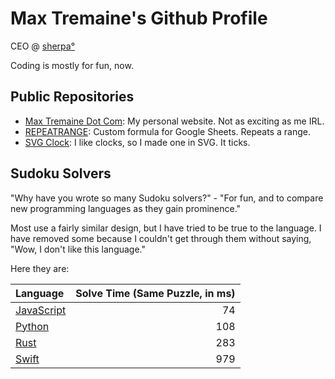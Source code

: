 Max Tremaine's Github Profile
=============================

CEO @ [sherpa°](https://www.joinsherpa.com)

Coding is mostly for fun, now.

Public Repositories
-------------------

- [Max Tremaine Dot Com](https://github.com/maxtremaine/max-tremaine-dot-com): My personal website. Not as exciting as me IRL.
- [REPEATRANGE](https://github.com/maxtremaine/REPEATRANGE): Custom formula for Google Sheets. Repeats a range.
- [SVG Clock](https://github.com/maxtremaine/svg-clock): I like clocks, so I made one in SVG. It ticks.

Sudoku Solvers
--------------

"Why have you wrote so many Sudoku solvers?" - "For fun, and to compare new programming languages as they gain prominence."

Most use a fairly similar design, but I have tried to be true to the language. I have removed some because I couldn't get through them without saying, "Wow, I don't like this language."

Here they are:

|Language                                                      | Solve Time (Same Puzzle, in ms) |
|:------------------------------------------------------------ | -------------------------------:|
| [JavaScript](https://github.com/maxtremaine/sudokuSolver.js) |                              74 |
| [Python](https://github.com/maxtremaine/sudoku_solver.py)    |                             108 |
| [Rust](https://github.com/maxtremaine/sudoku_solver)         |                             283 |
| [Swift](https://github.com/maxtremaine/sudokuSolver.swift)   |                             979 |
